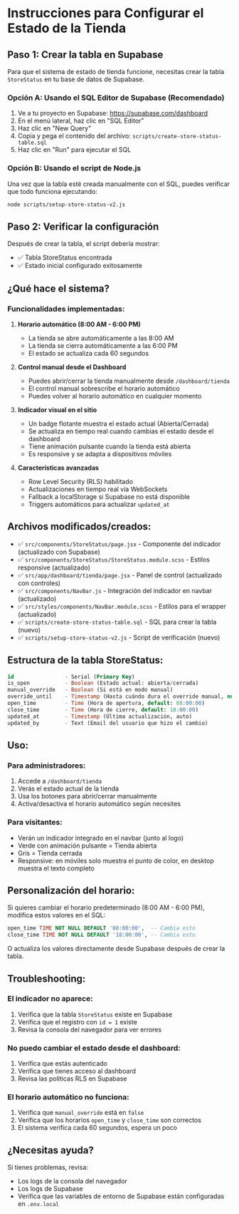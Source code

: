 # Instrucciones para Configurar el Estado de la Tienda

## Paso 1: Crear la tabla en Supabase

Para que el sistema de estado de tienda funcione, necesitas crear la tabla `StoreStatus` en tu base de datos de Supabase.

### Opción A: Usando el SQL Editor de Supabase (Recomendado)

1. Ve a tu proyecto en Supabase: https://supabase.com/dashboard
2. En el menú lateral, haz clic en "SQL Editor"
3. Haz clic en "New Query"
4. Copia y pega el contenido del archivo: `scripts/create-store-status-table.sql`
5. Haz clic en "Run" para ejecutar el SQL

### Opción B: Usando el script de Node.js

Una vez que la tabla esté creada manualmente con el SQL, puedes verificar que todo funciona ejecutando:

```bash
node scripts/setup-store-status-v2.js
```

## Paso 2: Verificar la configuración

Después de crear la tabla, el script debería mostrar:
- ✅ Tabla StoreStatus encontrada
- ✅ Estado inicial configurado exitosamente

## ¿Qué hace el sistema?

### Funcionalidades implementadas:

1. **Horario automático (8:00 AM - 6:00 PM)**
   - La tienda se abre automáticamente a las 8:00 AM
   - La tienda se cierra automáticamente a las 6:00 PM
   - El estado se actualiza cada 60 segundos

2. **Control manual desde el Dashboard**
   - Puedes abrir/cerrar la tienda manualmente desde `/dashboard/tienda`
   - El control manual sobrescribe el horario automático
   - Puedes volver al horario automático en cualquier momento

3. **Indicador visual en el sitio**
   - Un badge flotante muestra el estado actual (Abierta/Cerrada)
   - Se actualiza en tiempo real cuando cambias el estado desde el dashboard
   - Tiene animación pulsante cuando la tienda está abierta
   - Es responsive y se adapta a dispositivos móviles

4. **Características avanzadas**
   - Row Level Security (RLS) habilitado
   - Actualizaciones en tiempo real vía WebSockets
   - Fallback a localStorage si Supabase no está disponible
   - Triggers automáticos para actualizar `updated_at`

## Archivos modificados/creados:

- ✅ `src/components/StoreStatus/page.jsx` - Componente del indicador (actualizado con Supabase)
- ✅ `src/components/StoreStatus/StoreStatus.module.scss` - Estilos responsive (actualizado)
- ✅ `src/app/dashboard/tienda/page.jsx` - Panel de control (actualizado con controles)
- ✅ `src/components/NavBar.js` - Integración del indicador en navbar (actualizado)
- ✅ `src/styles/components/NavBar.module.scss` - Estilos para el wrapper (actualizado)
- ✅ `scripts/create-store-status-table.sql` - SQL para crear la tabla (nuevo)
- ✅ `scripts/setup-store-status-v2.js` - Script de verificación (nuevo)

## Estructura de la tabla StoreStatus:

```sql
id                - Serial (Primary Key)
is_open           - Boolean (Estado actual: abierta/cerrada)
manual_override   - Boolean (Si está en modo manual)
override_until    - Timestamp (Hasta cuándo dura el override manual, null = indefinido)
open_time         - Time (Hora de apertura, default: 08:00:00)
close_time        - Time (Hora de cierre, default: 18:00:00)
updated_at        - Timestamp (Última actualización, auto)
updated_by        - Text (Email del usuario que hizo el cambio)
```

## Uso:

### Para administradores:
1. Accede a `/dashboard/tienda`
2. Verás el estado actual de la tienda
3. Usa los botones para abrir/cerrar manualmente
4. Activa/desactiva el horario automático según necesites

### Para visitantes:
- Verán un indicador integrado en el navbar (junto al logo)
- Verde con animación pulsante = Tienda abierta
- Gris = Tienda cerrada
- Responsive: en móviles solo muestra el punto de color, en desktop muestra el texto completo

## Personalización del horario:

Si quieres cambiar el horario predeterminado (8:00 AM - 6:00 PM), modifica estos valores en el SQL:

```sql
open_time TIME NOT NULL DEFAULT '08:00:00',  -- Cambia esto
close_time TIME NOT NULL DEFAULT '18:00:00', -- Cambia esto
```

O actualiza los valores directamente desde Supabase después de crear la tabla.

## Troubleshooting:

### El indicador no aparece:
1. Verifica que la tabla `StoreStatus` existe en Supabase
2. Verifica que el registro con `id = 1` existe
3. Revisa la consola del navegador para ver errores

### No puedo cambiar el estado desde el dashboard:
1. Verifica que estás autenticado
2. Verifica que tienes acceso al dashboard
3. Revisa las políticas RLS en Supabase

### El horario automático no funciona:
1. Verifica que `manual_override` está en `false`
2. Verifica que los horarios `open_time` y `close_time` son correctos
3. El sistema verifica cada 60 segundos, espera un poco

## ¿Necesitas ayuda?

Si tienes problemas, revisa:
- Los logs de la consola del navegador
- Los logs de Supabase
- Verifica que las variables de entorno de Supabase están configuradas en `.env.local`

